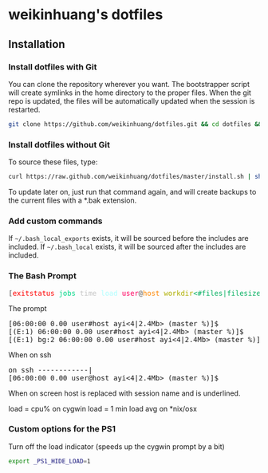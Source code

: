 
# weikinhuang's dotfiles

## Installation

### Install dotfiles with Git

You can clone the repository wherever you want.
The bootstrapper script will create symlinks in the home directory to the proper files.
When the git repo is updated, the files will be automatically updated when the session is restarted.

```bash
git clone https://github.com/weikinhuang/dotfiles.git && cd dotfiles && ./bootstrap.sh
```

### Install dotfiles without Git

To source these files, type:

```bash
curl https://raw.github.com/weikinhuang/dotfiles/master/install.sh | sh
```

To update later on, just run that command again, and will create backups to the current files with a *.bak extension.

### Add custom commands

If `~/.bash_local_exports` exists, it will be sourced before the includes are included.
If `~/.bash_local` exists, it will be sourced after the includes are included.

### The Bash Prompt

<pre>
<b><font color="#808080">[</font></b><font color="#ff0000">exitstatus</font> <font color="#00d787">jobs</font> <font color="#c6c6c6">time</font> <font color="#afffff">load</font> <font color="#ff005f">user</font><b><font color="#808080">@</font></b><font color="#ff8700">host</font> <font color="#afaf00">workdir</font><font color="#00af5f"><#files|filesize></font> <font color="#af5fff">(git info)</font><b><font color="#808080">]</font></b>$
</pre>

The prompt
<pre>
[06:00:00 0.00 user#host ayi<4|2.4Mb> (master %)]$ 
[(E:1) 06:00:00 0.00 user#host ayi<4|2.4Mb> (master %)]$ 
[(E:1) bg:2 06:00:00 0.00 user#host ayi<4|2.4Mb> (master %)]$
</pre>

When on ssh
<pre>
on ssh ------------|
[06:00:00 0.00 user@host ayi<4|2.4Mb> (master %)]$
</pre>

When on screen host is replaced with session name and is underlined.
 
load = cpu% on cygwin
load = 1 min load avg on *nix/osx

### Custom options for the PS1

Turn off the load indicator (speeds up the cygwin prompt by a bit)
```bash
export _PS1_HIDE_LOAD=1
```
